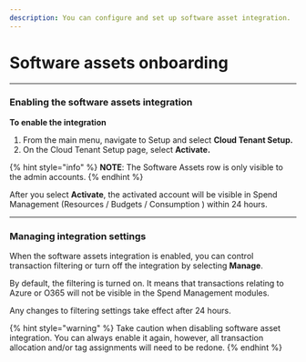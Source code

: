 ```yaml
---
description: You can configure and set up software asset integration.
---
```


# Software assets onboarding

***

### Enabling the software assets integration <a href="#configuring-software-assets-integration" id="configuring-software-assets-integration"></a>

**To enable the integration**

1. From the main menu, navigate to Setup and select **Cloud Tenant Setup.**
2. On the Cloud Tenant Setup page, select **Activate.**

{% hint style="info" %}
&#x20;**NOTE**: The Software Assets row is only visible to the admin accounts.
{% endhint %}

After you select **Activate**, the activated account will be visible in Spend Management (Resources / Budgets / Consumption ) within 24 hours.

***

### Managing integration settings <a href="#managing-iteration-settings" id="managing-iteration-settings"></a>

When the software assets integration is enabled, you can control transaction filtering or turn off the integration by selecting **Manage**.&#x20;

By default, the filtering is turned on. It means that transactions relating to Azure or O365 will not be visible in the Spend Management modules.

Any changes to filtering settings take effect after 24 hours.

{% hint style="warning" %}
Take caution when disabling software asset integration. You can always enable it again, however, all transaction allocation and/or tag assignments will need to be redone.
{% endhint %}
